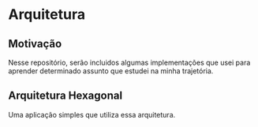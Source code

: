 # Arquitetura

## Motivação
Nesse repositório, serão incluidos algumas implementações que usei para aprender determinado assunto que estudei na minha trajetória.

## Arquitetura Hexagonal
Uma aplicação simples que utiliza essa arquitetura.
